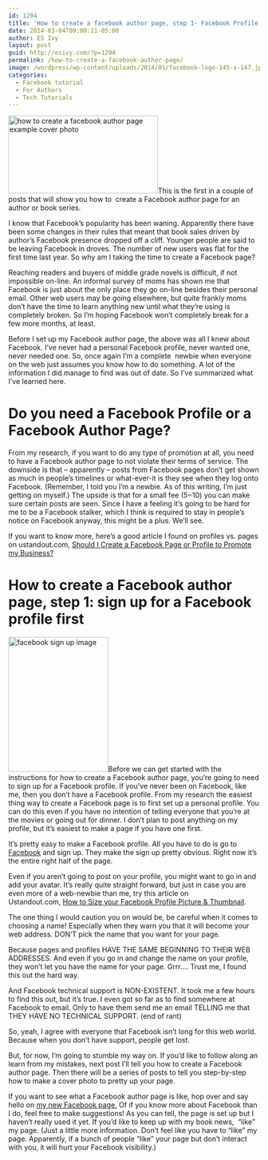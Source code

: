 ```yaml
---
id: 1294
title: 'How to create a facebook author page, step 1- Facebook Profile or Facebook Page?'
date: 2014-03-04T09:00:11-05:00
author: ES Ivy
layout: post
guid: http://esivy.com/?p=1294
permalink: /how-to-create-a-facebook-author-page/
image: /wordpress/wp-content/uploads/2014/01/facebook-logo-145-x-147.jpg
categories:
  - Facebook tutorial
  - For Authors
  - Tech Tutorials
---
```

<img class="alignleft size-medium wp-image-1501" title="facebook page cover photo" alt="how to create a facebook author page example cover photo" src="http://esivy.com/wordpress/wp-content/uploads/2014/01/facebook-cover-photo-tutorial-on-facebook-300x156.jpg" width="300" height="156" srcset="https://esivy.com/wordpress/wp-content/uploads/2014/01/facebook-cover-photo-tutorial-on-facebook-300x156.jpg 300w, https://esivy.com/wordpress/wp-content/uploads/2014/01/facebook-cover-photo-tutorial-on-facebook.jpg 400w" sizes="(max-width: 300px) 100vw, 300px" />This is the first in a couple of posts that will show you how to  create a Facebook author page for an author or book series.

I know that Facebook&#8217;s popularity has been waning. Apparently there have been some changes in their rules that meant that book sales driven by author&#8217;s Facebook presence dropped off a cliff. Younger people are said to be leaving Facebook in droves. The number of new users was flat for the first time last year. So why am I taking the time to create a Facebook page?

Reaching readers and buyers of middle grade novels is difficult, if not impossible on-line. An informal survey of moms has shown me that Facebook is just about the only place they go on-line besides their personal email. Other web users may be going elsewhere, but quite frankly moms don&#8217;t have the time to learn anything new until what they&#8217;re using is completely broken. So I&#8217;m hoping Facebook won&#8217;t completely break for a few more months, at least.

Before I set up my Facebook author page, the above was all I knew about Facebook. I&#8217;ve never had a personal Facebook profile, never wanted one, never needed one. So, once again I&#8217;m a complete  newbie when everyone on the web just assumes you know how to do something. A lot of the information I did manage to find was out of date. So I&#8217;ve summarized what I&#8217;ve learned here.<!--more-->

# Do you need a Facebook Profile or a Facebook Author Page?

From my research, if you want to do any type of promotion at all, you need to have a Facebook author page to not violate their terms of service. The downside is that &#8211; apparently &#8211; posts from Facebook pages don&#8217;t get shown as much in people&#8217;s timelines or what-ever-it is they see when they log onto Facebook. (Remember, I told you I&#8217;m a newbie. As of this writing, I&#8217;m just getting on myself.) The upside is that for a small fee ($5-$10) you can make sure certain posts are seen. Since I have a feeling it&#8217;s going to be hard for me to be a Facebook stalker, which I think is required to stay in people&#8217;s notice on Facebook anyway, this might be a plus. We&#8217;ll see.

If you want to know more, here&#8217;s a good article I found on profiles vs. pages on ustandout.com, <a title="Should I create a Facebook page or profile?" href="http://ustandout.com/facebook/should-i-create-a-facebook-page-or-profile-to-promote-my-business" target="_blank">Should I Create a Facebook Page or Profile to Promote my Business?</a>

# How to create a Facebook author page, step 1: sign up for a Facebook profile first

[<img class="alignleft size-full wp-image-1532" alt="facebook sign up image" src="http://esivy.com/wordpress/wp-content/uploads/2014/01/facebook-sign-up.jpg" width="200" height="270" />](http://esivy.com/wordpress/wp-content/uploads/2014/01/facebook-sign-up.jpg)Before we can get started with the instructions for how to create a Facebook author page, you&#8217;re going to need to sign up for a Facebook profile. If you&#8217;ve never been on Facebook, like me, then you don&#8217;t have a Facebook profile. From my research the easiest thing way to create a Facebook page is to first set up a personal profile. You can do this even if you have no intention of telling everyone that you&#8217;re at the movies or going out for dinner. I don&#8217;t plan to post anything on my profile, but it&#8217;s easiest to make a page if you have one first.

It&#8217;s pretty easy to make a Facebook profile. All you have to do is go to <a title="Facebook" href="https://www.facebook.com/" target="_blank">Facebook</a> and sign up. They make the sign up pretty obvious. Right now it&#8217;s the entire right half of the page.

Even if you aren&#8217;t going to post on your profile, you might want to go in and add your avatar. It&#8217;s really quite straight forward, but just in case you are even more of a web-newbie than me, try this article on Ustandout.com, <a title="facebook profile picture" href="http://ustandout.com/facebook/size-facebook-profile-picture-thumbnail" target="_blank">How to Size your Facebook Profile Picture & Thumbnail</a>.

The one thing I would caution you on would be, be careful when it comes to choosing a name! Especially when they warn you that it will become your web address. DON&#8217;T pick the name that you want for your page.

Because pages and profiles HAVE THE SAME BEGINNING TO THEIR WEB ADDRESSES. And even if you go in and change the name on your profile, they won&#8217;t let you have the name for your page. Grrr&#8230;. Trust me, I found this out the hard way.

And Facebook technical support is NON-EXISTENT. It took me a few hours to find this out, but it&#8217;s true. I even got so far as to find somewhere at Facebook to email. Only to have them send me an email TELLING me that THEY HAVE NO TECHNICAL SUPPORT. (end of rant)

So, yeah, I agree with everyone that Facebook isn&#8217;t long for this web world. Because when you don&#8217;t have support, people get lost.

But, for now, I&#8217;m going to stumble my way on. If you&#8217;d like to follow along an learn from my mistakes, next post I&#8217;ll tell you how to create a Facebook author page. Then there will be a series of posts to tell you step-by-step how to make a cover photo to pretty up your page.

If you want to see what a Facebook author page is like, hop over and say hello on <a title="E.S. Ivy's Facebook page" href="https://www.facebook.com/E.S.IvyAuthor" target="_blank">my new Facebook page.</a> Of if you know more about Facebook than I do, feel free to make suggestions! As you can tell, the page is set up but I haven&#8217;t really used it yet. If you&#8217;d like to keep up with my book news,  &#8220;like&#8221; my page. (Just a little more information. Don&#8217;t feel like you have to &#8220;like&#8221; my page. Apparently, if a bunch of people &#8220;like&#8221; your page but don&#8217;t interact with you, it will hurt your Facebook visibility.)